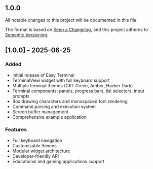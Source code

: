 ## 1.0.0

All notable changes to this project will be documented in this file.

The format is based on [Keep a Changelog](https://keepachangelog.com/en/1.0.0/),
and this project adheres to [Semantic Versioning](https://semver.org/spec/v2.0.0.html).

## [1.0.0] - 2025-06-25

### Added
- Initial release of Easy Terminal
- TerminalView widget with full keyboard support
- Multiple terminal themes (CRT Green, Amber, Hacker Dark)
- Terminal components: panels, progress bars, list selectors, input prompts
- Box drawing characters and monospaced font rendering
- Command parsing and execution system
- Screen buffer management
- Comprehensive example application

### Features
- Full keyboard navigation
- Customizable themes
- Modular widget architecture
- Developer-friendly API
- Educational and gaming applications support
